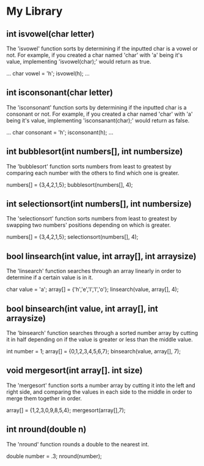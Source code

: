 # My Library

## int isvowel(char letter)
The 'isvowel' function sorts by determining if the inputted char is a vowel or not. For example, if you created a char named 'char' with 'a' being it's value, implementing 'isvowel(char);' would return as true.


...
char vowel = 'h';
isvowel(h);
...


## int isconsonant(char letter)
The 'isconsonant' function sorts by determining if the inputted char is a consonant or not. For example, if you created a char named 'char' with 'a' being it's value, implementing 'isconsanant(char);' would return as false.

...
char consonant = 'h';
isconsonant(h);
...


## int bubblesort(int numbers[], int numbersize)
The 'bubblesort' function sorts numbers from least to greatest by comparing each number with the others to find which one is greater.

numbers[] = {3,4,2,1,5};
bubblesort(numbers[], 4);


## int selectionsort(int numbers[], int numbersize)
The 'selectionsort' function sorts numbers from least to greatest by swapping two numbers' positions depending on which is greater.

numbers[] = {3,4,2,1,5};
selectionsort(numbers[], 4);

## bool linsearch(int value, int array[], int arraysize)
The 'linsearch' function searches through an array linearly in order to determine if a certain value is in it.

char value = 'a';
array[] = {'h','e','l','l','o'};
linsearch(value, array[], 4);

## bool binsearch(int value, int array[], int arraysize)
The 'binsearch' function searches through a sorted number array by cutting it in half depending on if the value is greater or less than the middle value.

int number = 1;
array[] = {0,1,2,3,4,5,6,7};
binsearch(value, array[], 7);

## void mergesort(int array[]. int size)
The 'mergesort' function sorts a number array by cutting it into the left and right side, and comparing the values in each side to the middle in order to merge them together in order.

array[] = {1,2,3,0,9,8,5,4};
mergesort(array[],7);

## int nround(double n)
The 'nround' function rounds a double to the nearest int.

double number = .3;
nround(number);